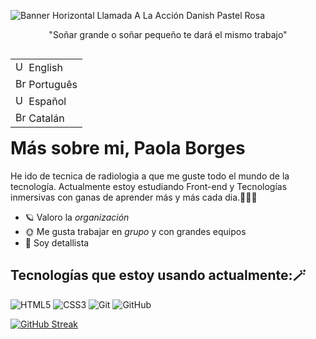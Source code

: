![Banner Horizontal Llamada A La Acción Danish Pastel Rosa](https://github.com/user-attachments/assets/c5ecfe68-86c0-4c49-a50e-0b7a7cabee52)
<p align="center">"Soñar grande o soñar pequeño te dará el mismo trabajo"</p>
<table align="right">
 <tr><td><img src="https://upload.wikimedia.org/wikipedia/commons/a/a5/Flag_of_the_United_Kingdom_%281-2%29.svg" alt="USA flag" width="17px"> English</a></td></tr>
 <tr><td><img src="https://upload.wikimedia.org/wikipedia/commons/thumb/0/05/Flag_of_Brazil.svg/1200px-Flag_of_Brazil.svg.png" alt="Brazil flag" width="17px">  Português</a></td></tr>
 <tr><td><img src="https://upload.wikimedia.org/wikipedia/commons/thumb/8/89/Bandera_de_Espa%C3%B1a.svg/1200px-Bandera_de_Espa%C3%B1a.svg.png" alt="USA flag" width="17px"> Español</a></td></tr>
 <tr><td><img src="https://m.media-amazon.com/images/I/4183N6RJvBL._UF894,1000_QL80_.jpg" alt="Brazil flag" width="17px"> Catalán</a></td></tr>
</table>


# Más sobre mi, Paola Borges

 He ido de tecnica de radiologia a que me guste todo el mundo de la tecnología. Actualmente estoy estudiando Front-end y Tecnologías inmersivas con ganas de aprender más y más cada dia.👩🏻‍🎤​
 - ​🪐​ Valoro la *organización*
 - 🌞​ Me gusta trabajar en *grupo* y con grandes equipos
 - ​🌠​ Soy detallista 
 

 ## Tecnologías que estoy usando actualmente:​🪄​
 ![HTML5](https://img.shields.io/badge/-HTML5-E34F26?style=flat-square&logo=html5&logoColor=white)
![CSS3](https://img.shields.io/badge/-CSS3-1572B6?style=flat-square&logo=css3&logoColor=white)
![Git](https://img.shields.io/badge/-Git-F05032?style=flat-square&logo=git&logoColor=white)
![GitHub](https://img.shields.io/badge/-GitHub-181717?style=flat-square&logo=github&logoColor=white)


[![GitHub Streak](https://github-readme-streak-stats.herokuapp.com?user=pqplola&theme=cobalt&hide_border=true&border_radius=6.5)](https://git.io/streak-stats)


